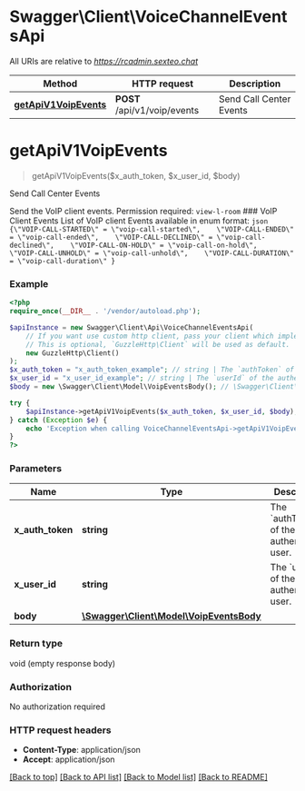 # Swagger\Client\VoiceChannelEventsApi

All URIs are relative to *https://rcadmin.sexteo.chat*

Method | HTTP request | Description
------------- | ------------- | -------------
[**getApiV1VoipEvents**](VoiceChannelEventsApi.md#getapiv1voipevents) | **POST** /api/v1/voip/events | Send Call Center Events

# **getApiV1VoipEvents**
> getApiV1VoipEvents($x_auth_token, $x_user_id, $body)

Send Call Center Events

Send the VoIP client events. Permission required: `view-l-room` ### VoIP Client Events List of VoIP client Events available in enum format:   ```json   {\"VOIP-CALL-STARTED\" = \"voip-call-started\",    \"VOIP-CALL-ENDED\" = \"voip-call-ended\",    \"VOIP-CALL-DECLINED\" = \"voip-call-declined\",    \"VOIP-CALL-ON-HOLD\" = \"voip-call-on-hold\",    \"VOIP-CALL-UNHOLD\" = \"voip-call-unhold\",    \"VOIP-CALL-DURATION\" = \"voip-call-duration\" }   ```

### Example
```php
<?php
require_once(__DIR__ . '/vendor/autoload.php');

$apiInstance = new Swagger\Client\Api\VoiceChannelEventsApi(
    // If you want use custom http client, pass your client which implements `GuzzleHttp\ClientInterface`.
    // This is optional, `GuzzleHttp\Client` will be used as default.
    new GuzzleHttp\Client()
);
$x_auth_token = "x_auth_token_example"; // string | The `authToken` of the authenticated user.
$x_user_id = "x_user_id_example"; // string | The `userId` of the authenticated user.
$body = new \Swagger\Client\Model\VoipEventsBody(); // \Swagger\Client\Model\VoipEventsBody | 

try {
    $apiInstance->getApiV1VoipEvents($x_auth_token, $x_user_id, $body);
} catch (Exception $e) {
    echo 'Exception when calling VoiceChannelEventsApi->getApiV1VoipEvents: ', $e->getMessage(), PHP_EOL;
}
?>
```

### Parameters

Name | Type | Description  | Notes
------------- | ------------- | ------------- | -------------
 **x_auth_token** | **string**| The &#x60;authToken&#x60; of the authenticated user. |
 **x_user_id** | **string**| The &#x60;userId&#x60; of the authenticated user. |
 **body** | [**\Swagger\Client\Model\VoipEventsBody**](../Model/VoipEventsBody.md)|  | [optional]

### Return type

void (empty response body)

### Authorization

No authorization required

### HTTP request headers

 - **Content-Type**: application/json
 - **Accept**: application/json

[[Back to top]](#) [[Back to API list]](../../README.md#documentation-for-api-endpoints) [[Back to Model list]](../../README.md#documentation-for-models) [[Back to README]](../../README.md)

